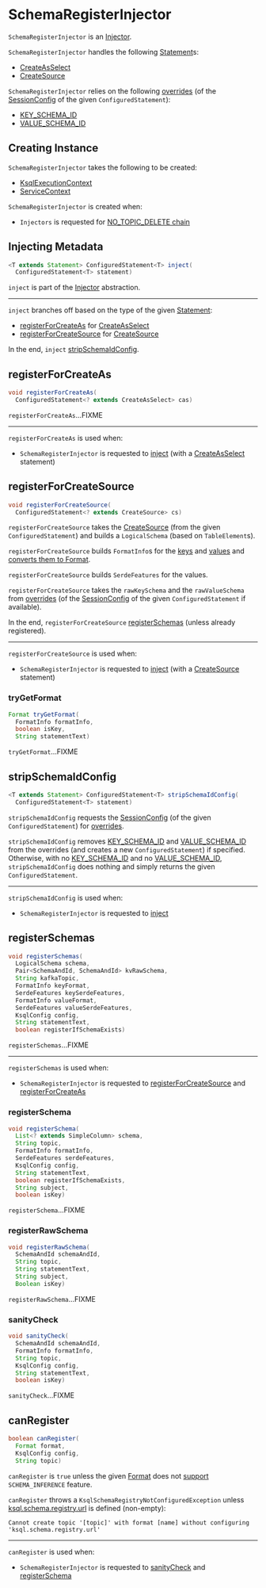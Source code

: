 # SchemaRegisterInjector

`SchemaRegisterInjector` is an [Injector](Injector.md).

`SchemaRegisterInjector` handles the following [Statement](parser/Statement.md)s:

* [CreateAsSelect](parser/CreateAsSelect.md)
* [CreateSource](parser/CreateSource.md)

`SchemaRegisterInjector` relies on the following [overrides](SessionConfig.md#getOverrides) (of the [SessionConfig](SessionConfig.md) of the given `ConfiguredStatement`):

* [KEY_SCHEMA_ID](parser/CommonCreateConfigs.md#KEY_SCHEMA_ID)
* [VALUE_SCHEMA_ID](parser/CommonCreateConfigs.md#VALUE_SCHEMA_ID)

## Creating Instance

`SchemaRegisterInjector` takes the following to be created:

* <span id="executionContext"> [KsqlExecutionContext](KsqlExecutionContext.md)
* <span id="serviceContext"> [ServiceContext](ServiceContext.md)

`SchemaRegisterInjector` is created when:

* `Injectors` is requested for [NO_TOPIC_DELETE chain](Injectors.md#NO_TOPIC_DELETE)

## <span id="inject"> Injecting Metadata

```java
<T extends Statement> ConfiguredStatement<T> inject(
  ConfiguredStatement<T> statement)
```

`inject` is part of the [Injector](Injector.md#inject) abstraction.

---

`inject` branches off based on the type of the given [Statement](parser/Statement.md):

* [registerForCreateAs](#registerForCreateAs) for [CreateAsSelect](parser/CreateAsSelect.md)
* [registerForCreateSource](#registerForCreateSource) for [CreateSource](parser/CreateSource.md)

In the end, `inject` [stripSchemaIdConfig](#stripSchemaIdConfig).

## <span id="registerForCreateAs"> registerForCreateAs

```java
void registerForCreateAs(
  ConfiguredStatement<? extends CreateAsSelect> cas)
```

`registerForCreateAs`...FIXME

---

`registerForCreateAs` is used when:

* `SchemaRegisterInjector` is requested to [inject](#inject) (with a [CreateAsSelect](parser/CreateAsSelect.md) statement)

## <span id="registerForCreateSource"> registerForCreateSource

```java
void registerForCreateSource(
  ConfiguredStatement<? extends CreateSource> cs)
```

`registerForCreateSource` takes the [CreateSource](parser/CreateSource.md) (from the given `ConfiguredStatement`) and builds a `LogicalSchema` (based on `TableElement`s).

`registerForCreateSource` builds `FormatInfo`s for the [keys](parser/SourcePropertiesUtil.md#getKeyFormat) and [values](parser/SourcePropertiesUtil.md#getValueFormat) and [converts them to Format](#tryGetFormat).

`registerForCreateSource` builds `SerdeFeatures` for the values.

`registerForCreateSource` takes the `rawKeySchema` and the `rawValueSchema` from [overrides](SessionConfig.md#getOverrides) (of the [SessionConfig](SessionConfig.md) of the given `ConfiguredStatement` if available).

In the end, `registerForCreateSource` [registerSchemas](#registerSchemas) (unless already registered).

---

`registerForCreateSource` is used when:

* `SchemaRegisterInjector` is requested to [inject](#inject) (with a [CreateSource](parser/CreateSource.md) statement)

### <span id="tryGetFormat"> tryGetFormat

```java
Format tryGetFormat(
  FormatInfo formatInfo,
  boolean isKey,
  String statementText)
```

`tryGetFormat`...FIXME

## <span id="stripSchemaIdConfig"> stripSchemaIdConfig

```java
<T extends Statement> ConfiguredStatement<T> stripSchemaIdConfig(
  ConfiguredStatement<T> statement)
```

`stripSchemaIdConfig` requests the [SessionConfig](SessionConfig.md) (of the given `ConfiguredStatement`) for [overrides](SessionConfig.md#getOverrides).

`stripSchemaIdConfig` removes [KEY_SCHEMA_ID](parser/CommonCreateConfigs.md#KEY_SCHEMA_ID) and [VALUE_SCHEMA_ID](parser/CommonCreateConfigs.md#VALUE_SCHEMA_ID) from the overrides (and creates a new `ConfiguredStatement`) if specified. Otherwise, with no [KEY_SCHEMA_ID](parser/CommonCreateConfigs.md#KEY_SCHEMA_ID) and no [VALUE_SCHEMA_ID](parser/CommonCreateConfigs.md#VALUE_SCHEMA_ID), `stripSchemaIdConfig` does nothing and simply returns the given `ConfiguredStatement`.

---

`stripSchemaIdConfig` is used when:

* `SchemaRegisterInjector` is requested to [inject](#inject)

## <span id="registerSchemas"> registerSchemas

```java
void registerSchemas(
  LogicalSchema schema,
  Pair<SchemaAndId, SchemaAndId> kvRawSchema,
  String kafkaTopic,
  FormatInfo keyFormat,
  SerdeFeatures keySerdeFeatures,
  FormatInfo valueFormat,
  SerdeFeatures valueSerdeFeatures,
  KsqlConfig config,
  String statementText,
  boolean registerIfSchemaExists)
```

`registerSchemas`...FIXME

---

`registerSchemas` is used when:

* `SchemaRegisterInjector` is requested to [registerForCreateSource](#registerForCreateSource) and [registerForCreateAs](#registerForCreateAs)

### <span id="registerSchema"> registerSchema

```java
void registerSchema(
  List<? extends SimpleColumn> schema,
  String topic,
  FormatInfo formatInfo,
  SerdeFeatures serdeFeatures,
  KsqlConfig config,
  String statementText,
  boolean registerIfSchemaExists,
  String subject,
  boolean isKey)
```

`registerSchema`...FIXME

### <span id="registerRawSchema"> registerRawSchema

```java
void registerRawSchema(
  SchemaAndId schemaAndId,
  String topic,
  String statementText,
  String subject,
  Boolean isKey)
```

`registerRawSchema`...FIXME

### <span id="sanityCheck"> sanityCheck

```java
void sanityCheck(
  SchemaAndId schemaAndId,
  FormatInfo formatInfo,
  String topic,
  KsqlConfig config,
  String statementText,
  boolean isKey)
```

`sanityCheck`...FIXME

## <span id="canRegister"> canRegister

```java
boolean canRegister(
  Format format,
  KsqlConfig config,
  String topic)
```

`canRegister` is `true` unless the given [Format](Format.md) does not [support](Format.md#supportsFeature) `SCHEMA_INFERENCE` feature.

`canRegister` throws a `KsqlSchemaRegistryNotConfiguredException` unless [ksql.schema.registry.url](KsqlConfig.md#SCHEMA_REGISTRY_URL_PROPERTY) is defined (non-empty):

```text
Cannot create topic '[topic]' with format [name] without configuring 'ksql.schema.registry.url'
```

---

`canRegister` is used when:

* `SchemaRegisterInjector` is requested to [sanityCheck](#sanityCheck) and [registerSchema](#registerSchema)
